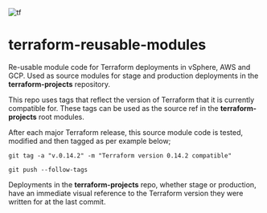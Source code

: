 ![tf](https://user-images.githubusercontent.com/45919758/85199881-af381100-b2ea-11ea-96b2-cdf29fd0b712.png)
# terraform-reusable-modules
Re-usable module code for Terraform deployments in vSphere, AWS and GCP. Used as source modules for stage and production deployments in the **terraform-projects** repository.

This repo uses tags that reflect the version of Terraform that it is currently compatible for. These tags can be used as the source ref in the **terraform-projects** root modules. 

After each major Terraform release, this source module code is tested, modified and then tagged as per example below;

```
git tag -a "v.0.14.2" -m "Terraform version 0.14.2 compatible"

git push --follow-tags
```
Deployments in the **terraform-projects** repo, whether stage or production, have an immediate visual reference to the Terraform version they were written for at the last commit.